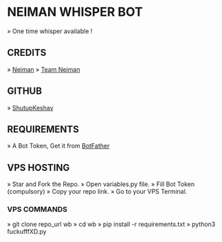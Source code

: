 # NEIMAN WHISPER BOT
» One time whisper available !

## CREDITS

» [Neiman](https://t.me/fuckufffXD)
» [Team Neiman](https://t.me/Neiman_x_support)

## GITHUB

» [ShutupKeshav](https://github.com/NEIMAN-AI)

## REQUIREMENTS

» A Bot Token, Get it from [BotFather](https://t.me/BOTFATHER)

## VPS HOSTING

» Star and Fork the Repo.
» Open variables.py file.
» Fill Bot Token (compulsory)
» Copy your repo link.
» Go to your VPS Terminal.

### VPS COMMANDS

» git clone repo_url wb
» cd wb
» pip install -r requirements.txt
» python3 fuckufffXD.py

